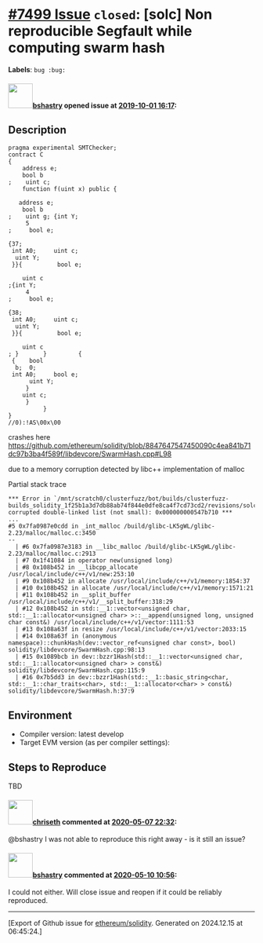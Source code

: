 # [\#7499 Issue](https://github.com/ethereum/solidity/issues/7499) `closed`: [solc] Non reproducible Segfault while computing swarm hash
**Labels**: `bug :bug:`


#### <img src="https://avatars.githubusercontent.com/u/2388185?v=4" width="50">[bshastry](https://github.com/bshastry) opened issue at [2019-10-01 16:17](https://github.com/ethereum/solidity/issues/7499):

## Description

```
pragma experimental SMTChecker;
contract C
{
    address e;
    bool b
;    uint c;
    function f(uint x) public {
 
   address e;
    bool b
;    uint g; {int Y;
     5 
;     bool e;   
   
{37;
 int A0;     uint c;
  uint Y;
 }}{          bool e;

    uint c    
;{int Y;
     4 
;     bool e;   
   
{38;
 int A0;     uint c;
  uint Y;
 }}{          bool e;

    uint c    
; }       }         {       
 {    bool 
  b;  0;
 int A0;     bool e;
      uint Y;
     }
    uint c;
     }
          }
}
//0):!AS\00x\00
```

crashes here https://github.com/ethereum/solidity/blob/8847647547450090c4ea841b71dc97b3ba4f589f/libdevcore/SwarmHash.cpp#L98

due to a memory corruption detected by libc++ implementation of malloc

Partial stack trace

```
*** Error in `/mnt/scratch0/clusterfuzz/bot/builds/clusterfuzz-builds_solidity_1f25b1a3d7db88ab74f844e0dfe8ca4f7cd73cd2/revisions/solc_noopt_ossfuzz': corrupted double-linked list (not small): 0x000000000547b710 ***
...
#5 0x7fa0987e0cdd in _int_malloc /build/glibc-LK5gWL/glibc-2.23/malloc/malloc.c:3450
--
  | #6 0x7fa0987e3183 in __libc_malloc /build/glibc-LK5gWL/glibc-2.23/malloc/malloc.c:2913
  | #7 0x1f41084 in operator new(unsigned long)
  | #8 0x108b452 in __libcpp_allocate /usr/local/include/c++/v1/new:253:10
  | #9 0x108b452 in allocate /usr/local/include/c++/v1/memory:1854:37
  | #10 0x108b452 in allocate /usr/local/include/c++/v1/memory:1571:21
  | #11 0x108b452 in __split_buffer /usr/local/include/c++/v1/__split_buffer:318:29
  | #12 0x108b452 in std::__1::vector<unsigned char, std::__1::allocator<unsigned char> >::__append(unsigned long, unsigned char const&) /usr/local/include/c++/v1/vector:1111:53
  | #13 0x108a63f in resize /usr/local/include/c++/v1/vector:2033:15
  | #14 0x108a63f in (anonymous namespace)::chunkHash(dev::vector_ref<unsigned char const>, bool) solidity/libdevcore/SwarmHash.cpp:98:13
  | #15 0x1089bcb in dev::bzzr1Hash(std::__1::vector<unsigned char, std::__1::allocator<unsigned char> > const&) solidity/libdevcore/SwarmHash.cpp:115:9
  | #16 0x7b5dd3 in dev::bzzr1Hash(std::__1::basic_string<char, std::__1::char_traits<char>, std::__1::allocator<char> > const&) solidity/libdevcore/SwarmHash.h:37:9
```

## Environment

- Compiler version: latest develop
- Target EVM version (as per compiler settings):

## Steps to Reproduce

TBD

#### <img src="https://avatars.githubusercontent.com/u/9073706?v=4" width="50">[chriseth](https://github.com/chriseth) commented at [2020-05-07 22:32](https://github.com/ethereum/solidity/issues/7499#issuecomment-625530126):

@bshastry I was not able to reproduce this right away - is it still an issue?

#### <img src="https://avatars.githubusercontent.com/u/2388185?v=4" width="50">[bshastry](https://github.com/bshastry) commented at [2020-05-10 10:56](https://github.com/ethereum/solidity/issues/7499#issuecomment-626309203):

I could not either. Will close issue and reopen if it could be reliably reproduced.


-------------------------------------------------------------------------------



[Export of Github issue for [ethereum/solidity](https://github.com/ethereum/solidity). Generated on 2024.12.15 at 06:45:24.]
